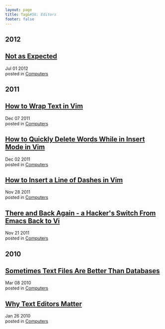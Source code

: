 ```yaml
---
layout: page
title: Tag&#58; Editors
footer: false
---
```


<div id="blog-archives" class="category">
<h2>2012</h2>

<article>
<h1><a href="/2012/07/01/not-as-expected/index.html">Not as Expected</a></h1>
<time datetime="2012-07-01T00:00:00-06:00" pubdate><span class='month'>Jul</span> <span class='day'>01</span> <span class='year'>2012</span></time>
<footer>
<span class="categories">posted in 
<a href='/categories/computers/'>Computers</a></span>
</footer>
</article>
<h2>2011</h2>

<article>
<h1><a href="/2011/12/07/how-to-wrap-text-in-vim/index.html">How to Wrap Text in Vim</a></h1>
<time datetime="2011-12-07T00:00:00-06:00" pubdate><span class='month'>Dec</span> <span class='day'>07</span> <span class='year'>2011</span></time>
<footer>
<span class="categories">posted in 
<a href='/categories/computers/'>Computers</a></span>
</footer>
</article>

<article>
<h1><a href="/2011/12/02/how-to-quickly-delete-words-while-in-insert-mode-in-vim/index.html">How to Quickly Delete Words While in Insert Mode in Vim</a></h1>
<time datetime="2011-12-02T00:00:00-06:00" pubdate><span class='month'>Dec</span> <span class='day'>02</span> <span class='year'>2011</span></time>
<footer>
<span class="categories">posted in 
<a href='/categories/computers/'>Computers</a></span>
</footer>
</article>

<article>
<h1><a href="/2011/11/28/how-to-insert-a-line-of-dashes-in-vim/index.html">How to Insert a Line of Dashes in Vim</a></h1>
<time datetime="2011-11-28T00:00:00-06:00" pubdate><span class='month'>Nov</span> <span class='day'>28</span> <span class='year'>2011</span></time>
<footer>
<span class="categories">posted in 
<a href='/categories/computers/'>Computers</a></span>
</footer>
</article>

<article>
<h1><a href="/2011/11/21/there-and-back-again-a-hackers-switch-from-emacs-back-to-vi/index.html">There and Back Again - a Hacker's Switch From Emacs Back to Vi</a></h1>
<time datetime="2011-11-21T00:00:00-06:00" pubdate><span class='month'>Nov</span> <span class='day'>21</span> <span class='year'>2011</span></time>
<footer>
<span class="categories">posted in 
<a href='/categories/computers/'>Computers</a></span>
</footer>
</article>
<h2>2010</h2>

<article>
<h1><a href="/2010/03/08/sometimes-text-files-are-better-than-databases/index.html">Sometimes Text Files Are Better Than Databases</a></h1>
<time datetime="2010-03-08T00:00:00-06:00" pubdate><span class='month'>Mar</span> <span class='day'>08</span> <span class='year'>2010</span></time>
<footer>
<span class="categories">posted in 
<a href='/categories/computers/'>Computers</a></span>
</footer>
</article>

<article>
<h1><a href="/2010/01/26/why-text-editors-matter/index.html">Why Text Editors Matter</a></h1>
<time datetime="2010-01-26T00:00:00-06:00" pubdate><span class='month'>Jan</span> <span class='day'>26</span> <span class='year'>2010</span></time>
<footer>
<span class="categories">posted in 
<a href='/categories/computers/'>Computers</a></span>
</footer>
</article>
</div>
